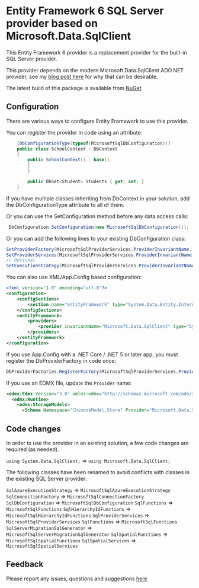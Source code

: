 # Entity Framework 6 SQL Server provider based on Microsoft.Data.SqlClient

This Entity Framework 6 provider is a replacement provider for the built-in SQL Server provider. 

This provider depends on the modern Microsoft.Data.SqlClient ADO.NET provider, see my [blog post here](https://erikej.github.io/ef6/sqlserver/2021/08/08/ef6-microsoft-data-sqlclient.html) for why that can be desirable.

The latest build of this package is available from [NuGet](https://www.nuget.org/packages/ErikEJ.EntityFramework.SqlServer/)

## Configuration

There are various ways to configure Entity Framework to use this provider.

You can register the provider in code using an attribute:

````csharp
    [DbConfigurationType(typeof(MicrosoftSqlDbConfiguration))]
    public class SchoolContext : DbContext
    {
        public SchoolContext() : base()
        {
        }

        public DbSet<Student> Students { get; set; }
    }
````
If you have multiple classes inheriting from DbContext in your solution, add the DbConfigurationType attribute to all of them.

Or you can use the SetConfiguration method before any data access calls:
````csharp
 DbConfiguration.SetConfiguration(new MicrosoftSqlDbConfiguration());
````
Or you can add the following lines to your existing DbConfiguration class:
````csharp
SetProviderFactory(MicrosoftSqlProviderServices.ProviderInvariantName, Microsoft.Data.SqlClient.SqlClientFactory.Instance);
SetProviderServices(MicrosoftSqlProviderServices.ProviderInvariantName, MicrosoftSqlProviderServices.Instance);
// Optional
SetExecutionStrategy(MicrosoftSqlProviderServices.ProviderInvariantName, () => new MicrosoftSqlAzureExecutionStrategy());
````
You can also use XML/App.Config based configuration:

````xml
<?xml version="1.0" encoding="utf-8"?>
<configuration>
	<configSections>
		<section name="entityFramework" type="System.Data.Entity.Internal.ConfigFile.EntityFrameworkSection, EntityFramework, Version=6.0.0.0, Culture=neutral, PublicKeyToken=b77a5c561934e089" requirePermission="false" />
	</configSections>
	<entityFramework>
		<providers>		
			<provider invariantName="Microsoft.Data.SqlClient" type="System.Data.Entity.SqlServer.MicrosoftSqlProviderServices, ErikEJ.EntityFramework.SqlServer" />
		</providers>
	</entityFramework>
</configuration>
````
If you use App.Config with a .NET Core / .NET 5 or later app, you must register the DbProviderFactory in code once:

````csharp
DbProviderFactories.RegisterFactory(MicrosoftSqlProviderServices.ProviderInvariantName, Microsoft.Data.SqlClient.SqlClientFactory.Instance);
````

If you use an EDMX file, update the `Provider` name:

````xml
<edmx:Edmx Version="3.0" xmlns:edmx="http://schemas.microsoft.com/ado/2009/11/edmx">
  <edmx:Runtime>
    <edmx:StorageModels>
      <Schema Namespace="ChinookModel.Store" Provider="Microsoft.Data.SqlClient" >
````

## Code changes

In order to use the provider in an existing solution, a few code changes are required (as needed).

`using System.Data.SqlClient;` => `using Microsoft.Data.SqlClient;`

The following classes have been renamed to avoid conflicts with classes in the existing SQL Server provider:

`SqlAzureExecutionStrategy` => `MicrosoftSqlAzureExecutionStrategy`
`SqlConnectionFactory` => `MicrosoftSqlConnectionFactory`
`SqlDbConfiguration` => `MicrosoftSqlDbConfiguration`
`SqlFunctions` => `MicrosoftSqlFunctions`
`SqlHierarchyIdFunctions` => `MicrosoftSqlHierarchyIdFunctions`
`SqlProviderServices` => `MicrosoftSqlProviderServices`
`SqlFunctions` => `MicrosoftSqlFunctions`
`SqlServerMigrationSqlGenerator` => `MicrosoftSqlServerMigrationSqlGenerator`
`SqlSpatialFunctions` => `MicrosoftSqlSpatialFunctions`
`SqlSpatialServices` => `MicrosoftSqlSpatialServices`

## Feedback

Please report any issues, questions and suggestions [here](https://github.com/ErikEJ/EntityFramework6PowerTools/issues)
